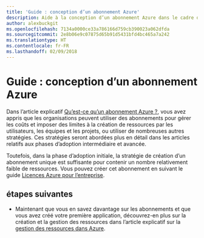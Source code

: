 ```yaml
---
title: 'Guide : conception d’un abonnement Azure'
description: Aide à la conception d’un abonnement Azure dans le cadre d’une stratégie d’adoption cloud de base
author: alexbuckgit
ms.openlocfilehash: 7134a0000ce33a786166d759cb390023a062dfda
ms.sourcegitcommit: 2e8b06e9c07875d65b91d5431bfd4bc465a7a242
ms.translationtype: HT
ms.contentlocale: fr-FR
ms.lasthandoff: 02/09/2018
---
```

# <a name="guidance-azure-subscription-design"></a>Guide : conception d’un abonnement Azure 

Dans l’article explicatif [Qu’est-ce qu’un abonnement Azure ?](subscription-explainer.md), vous avez appris que les organisations peuvent utiliser des abonnements pour gérer les coûts et imposer des limites à la création de ressources par les utilisateurs, les équipes et les projets, ou utiliser de nombreuses autres stratégies. Ces stratégies seront abordées plus en détail dans les articles relatifs aux phases d’adoption intermédiaire et avancée.

Toutefois, dans la phase d’adoption initiale, la stratégie de création d’un abonnement unique est suffisante pour contenir un nombre relativement faible de ressources. Vous pouvez créer cet abonnement en suivant le guide [Licences Azure pour l’entreprise][azure-enterprise-licensing].

## <a name="next-steps"></a>étapes suivantes

* Maintenant que vous en savez davantage sur les abonnements et que vous avez créé votre première application, découvrez-en plus sur la création et la gestion des ressources dans l’article explicatif sur la [gestion des ressources dans Azure](resource-manager-explainer.md).

[azure-enterprise-licensing]: https://azure.microsoft.com/pricing/enterprise-agreement

